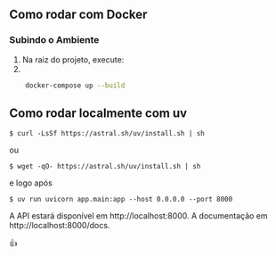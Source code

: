 ##  Como rodar com Docker
 ### Subindo o Ambiente 
 1. Na raiz do projeto, execute: 
 2.
```bash
	docker-compose up --build
```

## Como rodar localmente com uv
```
$ curl -LsSf https://astral.sh/uv/install.sh | sh
```
ou
```
$ wget -qO- https://astral.sh/uv/install.sh | sh
```

e logo após
```
$ uv run uvicorn app.main:app --host 0.0.0.0 --port 8000
```

A API estará disponível em http://localhost:8000.
A documentação em http://localhost:8000/docs.

👍
